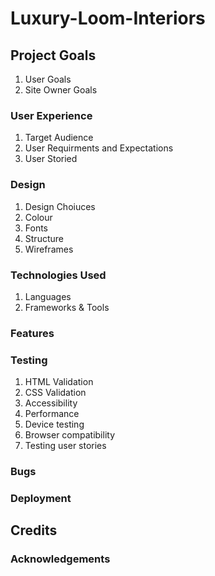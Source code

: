 # Luxury-Loom-Interiors

## Project Goals
1. User Goals
2. Site Owner Goals

### User Experience
1. Target Audience
2. User Requirments and Expectations
3. User Storied

### Design
1. Design Choiuces
2. Colour
3. Fonts
4. Structure
5. Wireframes

### Technologies Used
1. Languages 
2. Frameworks & Tools

### Features

### Testing
1. HTML Validation
2. CSS Validation
3. Accessibility
4. Performance 
5. Device testing
6. Browser compatibility
7. Testing user stories

### Bugs

### Deployment

## Credits 

### Acknowledgements

